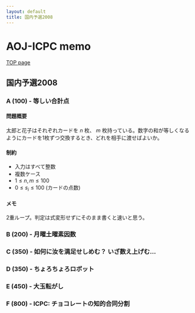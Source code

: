 ```yaml
---
layout: default
title: 国内予選2008
---
```


# **AOJ-ICPC memo**
[TOP page](../)
## 国内予選2008
### A (100) - 等しい合計点
#### 問題概要
太郎と花子はそれぞれカードを $n$ 枚、 $m$ 枚持っている。数字の和が等しくなるようにカードを1枚ずつ交換するとき、どれを相手に渡せばよいか。

#### 制約
- 入力はすべて整数
- 複数ケース
- $1 \le n, m \le 100$
- $0 \le s_i \le 100$ (カードの点数)

#### メモ
2重ループ。判定は式変形せずにそのまま書くと速いと思う。

### B (200) - 月曜土曜素因数

### C (350) - 如何に汝を満足せしめむ？ いざ数え上げむ…

### D (350) - ちょろちょろロボット

### E (450) - 大玉転がし

### F (800) - ICPC: チョコレートの知的合同分割
